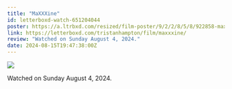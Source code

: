 ```yaml
---
title: "MaXXXine"
id: letterboxd-watch-651204044
poster: https://a.ltrbxd.com/resized/film-poster/9/2/2/8/5/8/922858-maxxxine-0-600-0-900-crop.jpg?v=a0fd94e61f
link: https://letterboxd.com/tristanhampton/film/maxxxine/
review: "Watched on Sunday August 4, 2024."
date: 2024-08-15T19:47:38:00Z
---
```

 <p><img src="https://a.ltrbxd.com/resized/film-poster/9/2/2/8/5/8/922858-maxxxine-0-600-0-900-crop.jpg?v=a0fd94e61f"/></p> <p>Watched on Sunday August 4, 2024.</p>